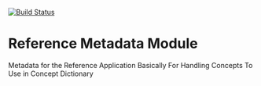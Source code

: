 [![Build Status](https://travis-ci.org/openmrs/openmrs-module-referencemetadata.svg?branch=master)](https://travis-ci.org/openmrs/openmrs-module-referencemetadata)

Reference Metadata Module
==========================

Metadata for the Reference Application Basically For Handling Concepts To Use in Concept Dictionary